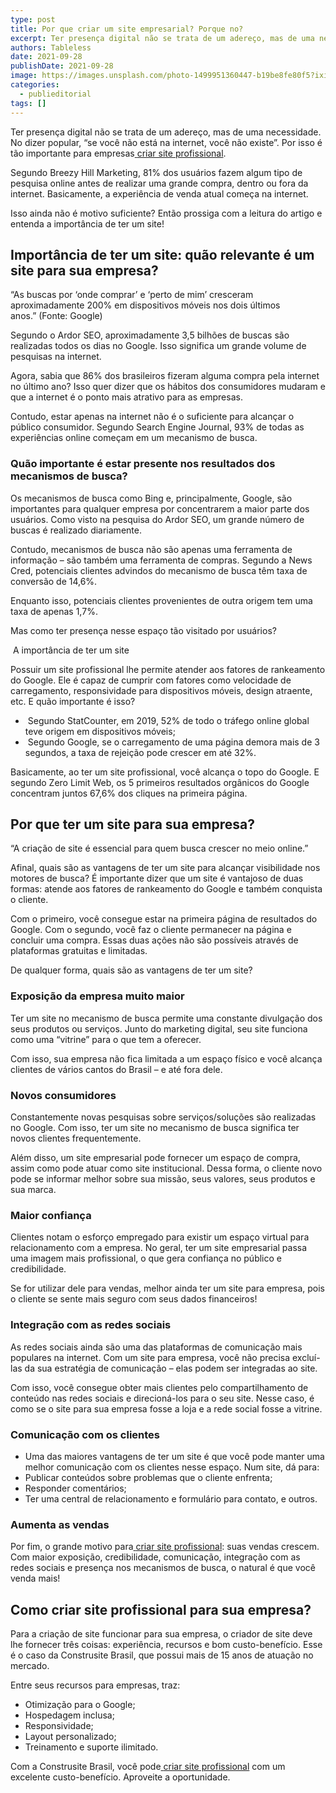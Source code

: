 ```yaml
---
type: post
title: Por que criar um site empresarial? Porque no?
excerpt: Ter presença digital não se trata de um adereço, mas de uma necessidade.
authors: Tableless
date: 2021-09-28
publishDate: 2021-09-28
image: https://images.unsplash.com/photo-1499951360447-b19be8fe80f5?ixid=MnwxMjA3fDB8MHxwaG90by1wYWdlfHx8fGVufDB8fHx8&ixlib=rb-1.2.1&auto=format&fit=crop&w=1740&q=80
categories:
  - publieditorial
tags: []
---
```



Ter presença digital não se trata de um adereço, mas de uma necessidade. No dizer popular, “se você não está na internet, você não existe”. Por isso é tão importante para empresas[ ](https://www.google.com/url?q=https://www.google.com/url?q%3Dhttps://www.construsitebrasil.com/%26amp;sa%3DD%26amp;source%3Deditors%26amp;ust%3D1632835668650000%26amp;usg%3DAOvVaw1y4ERum4pk90fLCwmbqC0V&sa=D&source=editors&ust=1632835668666000&usg=AOvVaw32iWhi4cB4jm_Y2N4J0HsI)[criar site profissional](https://www.google.com/url?q=https://www.google.com/url?q%3Dhttps://www.construsitebrasil.com/%26amp;sa%3DD%26amp;source%3Deditors%26amp;ust%3D1632835668651000%26amp;usg%3DAOvVaw2I26AhQrUiXiA7g06tOCn6&sa=D&source=editors&ust=1632835668666000&usg=AOvVaw3diESZHJ8shYAy0vauvCr5).

Segundo Breezy Hill Marketing, 81% dos usuários fazem algum tipo de pesquisa online antes de realizar uma grande compra, dentro ou fora da internet. Basicamente, a experiência de venda atual começa na internet.

Isso ainda não é motivo suficiente? Então prossiga com a leitura do artigo e entenda a importância de ter um site!

## Importância de ter um site: quão relevante é um site para sua empresa?

“As buscas por ‘onde comprar’ e ‘perto de mim’ cresceram aproximadamente 200% em dispositivos móveis nos dois últimos anos.” (Fonte: Google)

Segundo o Ardor SEO, aproximadamente 3,5 bilhões de buscas são realizadas todos os dias no Google. Isso significa um grande volume de pesquisas na internet.

Agora, sabia que 86% dos brasileiros fizeram alguma compra pela internet no último ano? Isso quer dizer que os hábitos dos consumidores mudaram e que a internet é o ponto mais atrativo para as empresas.

Contudo, estar apenas na internet não é o suficiente para alcançar o público consumidor. Segundo Search Engine Journal, 93% de todas as experiências online começam em um mecanismo de busca.

### Quão importante é estar presente nos resultados dos mecanismos de busca?

Os mecanismos de busca como Bing e, principalmente, Google, são importantes para qualquer empresa por concentrarem a maior parte dos usuários. Como visto na pesquisa do Ardor SEO, um grande número de buscas é realizado diariamente.

Contudo, mecanismos de busca não são apenas uma ferramenta de informação – são também uma ferramenta de compras. Segundo a News Cred, potenciais clientes advindos do mecanismo de busca têm taxa de conversão de 14,6%.

Enquanto isso, potenciais clientes provenientes de outra origem tem uma taxa de apenas 1,7%.

Mas como ter presença nesse espaço tão visitado por usuários?

 A importância de ter um site

Possuir um site profissional lhe permite atender aos fatores de rankeamento do Google. Ele é capaz de cumprir com fatores como velocidade de carregamento, responsividade para dispositivos móveis, design atraente, etc. E quão importante é isso?

*  Segundo StatCounter, em 2019, 52% de todo o tráfego online global teve origem em dispositivos móveis;
*  Segundo Google, se o carregamento de uma página demora mais de 3 segundos, a taxa de rejeição pode crescer em até 32%.

Basicamente, ao ter um site profissional, você alcança o topo do Google. E segundo Zero Limit Web, os 5 primeiros resultados orgânicos do Google concentram juntos 67,6% dos cliques na primeira página.

## Por que ter um site para sua empresa?

“A criação de site é essencial para quem busca crescer no meio online.”

Afinal, quais são as vantagens de ter um site para alcançar visibilidade nos motores de busca? É importante dizer que um site é vantajoso de duas formas: atende aos fatores de rankeamento do Google e também conquista o cliente.

Com o primeiro, você consegue estar na primeira página de resultados do Google. Com o segundo, você faz o cliente permanecer na página e concluir uma compra. Essas duas ações não são possíveis através de plataformas gratuitas e limitadas.

De qualquer forma, quais são as vantagens de ter um site?

### Exposição da empresa muito maior

Ter um site no mecanismo de busca permite uma constante divulgação dos seus produtos ou serviços. Junto do marketing digital, seu site funciona como uma “vitrine” para o que tem a oferecer.

Com isso, sua empresa não fica limitada a um espaço físico e você alcança clientes de vários cantos do Brasil – e até fora dele.

### Novos consumidores

Constantemente novas pesquisas sobre serviços/soluções são realizadas no Google. Com isso, ter um site no mecanismo de busca significa ter novos clientes frequentemente.

Além disso, um site empresarial pode fornecer um espaço de compra, assim como pode atuar como site institucional. Dessa forma, o cliente novo pode se informar melhor sobre sua missão, seus valores, seus produtos e sua marca.

### Maior confiança

Clientes notam o esforço empregado para existir um espaço virtual para relacionamento com a empresa. No geral, ter um site empresarial passa uma imagem mais profissional, o que gera confiança no público e credibilidade.

Se for utilizar dele para vendas, melhor ainda ter um site para empresa, pois o cliente se sente mais seguro com seus dados financeiros!

### Integração com as redes sociais

As redes sociais ainda são uma das plataformas de comunicação mais populares na internet. Com um site para empresa, você não precisa excluí-las da sua estratégia de comunicação – elas podem ser integradas ao site.

Com isso, você consegue obter mais clientes pelo compartilhamento de conteúdo nas redes sociais e direcioná-los para o seu site. Nesse caso, é como se o site para sua empresa fosse a loja e a rede social fosse a vitrine.

### Comunicação com os clientes

* Uma das maiores vantagens de ter um site é que você pode manter uma melhor comunicação com os clientes nesse espaço. Num site, dá para:
* Publicar conteúdos sobre problemas que o cliente enfrenta;
* Responder comentários;
* Ter uma central de relacionamento e formulário para contato, e outros.

### Aumenta as vendas

Por fim, o grande motivo para[ ](https://www.google.com/url?q=https://www.google.com/url?q%3Dhttps://www.construsitebrasil.com/%26amp;sa%3DD%26amp;source%3Deditors%26amp;ust%3D1632835668656000%26amp;usg%3DAOvVaw0FoI-VGFyRHEgCzAUZmwkF&sa=D&source=editors&ust=1632835668668000&usg=AOvVaw2UAx-R_3DzLGPKyRczrgnH)[criar site profissional](https://www.google.com/url?q=https://www.google.com/url?q%3Dhttps://www.construsitebrasil.com/%26amp;sa%3DD%26amp;source%3Deditors%26amp;ust%3D1632835668656000%26amp;usg%3DAOvVaw0FoI-VGFyRHEgCzAUZmwkF&sa=D&source=editors&ust=1632835668668000&usg=AOvVaw2UAx-R_3DzLGPKyRczrgnH): suas vendas crescem. Com maior exposição, credibilidade, comunicação, integração com as redes sociais e presença nos mecanismos de busca, o natural é que você venda mais!

## Como criar site profissional para sua empresa?

Para a criação de site funcionar para sua empresa, o criador de site deve lhe fornecer três coisas: experiência, recursos e bom custo-benefício. Esse é o caso da Construsite Brasil, que possui mais de 15 anos de atuação no mercado.

Entre seus recursos para empresas, traz:

* Otimização para o Google;
* Hospedagem inclusa;
* Responsividade;
* Layout personalizado;
* Treinamento e suporte ilimitado.

Com a Construsite Brasil, você pode[ ](https://www.google.com/url?q=https://www.google.com/url?q%3Dhttps://www.construsitebrasil.com/%26amp;sa%3DD%26amp;source%3Deditors%26amp;ust%3D1632835668658000%26amp;usg%3DAOvVaw18WbzaNYwbbAIohWK8Rg44&sa=D&source=editors&ust=1632835668668000&usg=AOvVaw2j1SBn1YkBGoVgPJStXb21)[criar site profissional](https://www.google.com/url?q=https://www.google.com/url?q%3Dhttps://www.construsitebrasil.com/%26amp;sa%3DD%26amp;source%3Deditors%26amp;ust%3D1632835668658000%26amp;usg%3DAOvVaw18WbzaNYwbbAIohWK8Rg44&sa=D&source=editors&ust=1632835668668000&usg=AOvVaw2j1SBn1YkBGoVgPJStXb21) com um excelente custo-benefício. Aproveite a oportunidade.